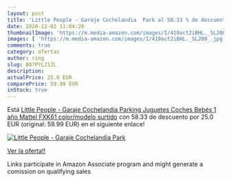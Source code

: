```yaml
---
layout: post
title: 'Little People - Garaje Cochelandia  Park al 58.33 % de descuento'
date: 2020-12-02 11:04:20
thumbnailImage: 'https://m.media-amazon.com/images/I/418oct2iBHL._SL200_.jpg'
images: [ 'https://m.media-amazon.com/images/I/418oct2iBHL._SL200_.jpg' ]
comments: true
category: ofertas
author: ring
slug: B07PYL212L
description:
actualPrice: 25.0 EUR
comparePrice: 59.99 EUR
inStock: true
---
```


Está [Little People - Garaje Cochelandia  Parking Juguetes Coches Bebés 1 año  Mattel FXK61    color/modelo surtido](https://www.amazon.es/dp/B07PYL212L/?tag=tolees-21) con 58.33 de descuento por 25.0 EUR (original: 59.99 EUR) en el siguiente enlace!

[![Little People - Garaje Cochelandia  Park](https://m.media-amazon.com/images/I/418oct2iBHL._SL200_.jpg)](https://www.amazon.es/dp/B07PYL212L/?tag=tolees-21)

[Ver la oferta!!](https://www.amazon.es/dp/B07PYL212L/?tag=tolees-21)

Links participate in Amazon Associate program and might generate a comission on qualifying sales


